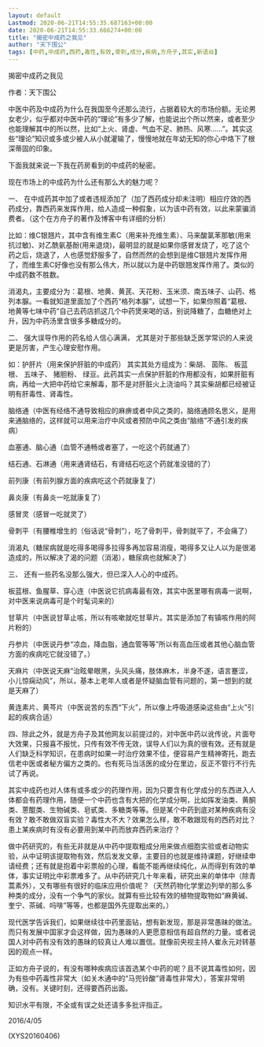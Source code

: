 ```yaml
---
layout: default
Lastmod: 2020-06-21T14:55:35.687163+00:00
date: 2020-06-21T14:55:33.666274+00:00
title: "揭密中成药之我见"
author: "天下围公"
tags: [中药,中成药,西药,毒性,有效,骨刺,成分,疾病,方舟子,其实,新语丝]
---
```


揭密中成药之我见

作者：天下围公

中医中药及中成药为什么在我国至今还那么流行，占据着较大的市场份额。无论男女老少，似乎都对中医中药的“理论”有多少了解，也能说出个所以然来，或者至少也能理解其中的所以然，比如“上火、肾虚、气血不足、肺热、风寒……”。其实这些“理论”知识或多或少被人从小就灌输了，慢慢地就在年幼无知的你心中烙下了根深蒂固的印象。

下面我就来说一下我在药房看到的中成药的秘密。

现在市场上的中成药为什么还有那么大的魅力呢？

一、	在中成药其中加了或者违规添加了（加了西药成分却未注明）相应疗效的西药成分，靠西药来发挥作用，给人造成一种假象，以为该中药有效，以此来蒙骗消费者。（这个在方舟子的著作及博客中有详细的分析）

比如：维C银翘片，其中含有维生素C（用来补充维生素）、马来酸氯苯那敏(用来抗过敏)、对乙酰氨基酚(用来退烧)，最明显的就是如果你感冒发烧了，吃了这个药之后，烧退了，人也感觉舒服多了，自然而然的会想到是维C银翘片发挥作用了，而维生素C好像也没有那么伟大，所以就以为是中药银翘发挥作用了。类似的中成药数不胜数。

消渴丸，主要成分为：葛根、地黄、黄芪、天花粉、玉米须、南五味子、山药、格列本脲。一看就知道里面加了个西药“格列本脲”，试想一下，如果你照着“葛根、地黄等七味中药”自己去药店抓这几个中药煲来喝的话，别说降糖了，血糖绝对上升，因为中药汤里含很多多糖成分的。

二、	强大误导作用的药名给人信心满满， 尤其是对于那些缺乏医学常识的人来说更是厉害，产生心理安慰作用。

如：护肝片（用来保护肝脏的中成药） 其实其处方组成为：柴胡、 茵陈、 板蓝根、 五味子、 猪胆粉、 绿豆。此药其实一点保护肝脏的作用都没有，如果肝脏有病，再给一大把中药给它来解毒，那不是对肝脏火上浇油吗？其实柴胡都已经被证明有肝毒性、肾毒性。

脑络通（中医有经络不通导致相应的麻痹或者中风之类的，脑络通顾名思义，是用来通脑络的，这样就可以用来治疗中风或者预防中风之类由“脑络”不通引发的疾病）

血塞通、脑心通（血管不通畅或者塞了，一吃这个药就通了）

结石通、石淋通（用来通肾结石，有肾结石吃这个药就准没错的了）

前列康（有前列腺方面的疾病吃这个药就康复了）

鼻炎康（有鼻炎一吃就康复了）

感冒灵（感冒一吃就灵了）

骨刺平（有腰椎增生的（俗话说“骨刺”），吃了骨刺平，骨刺就平了，不会痛了）

消渴丸（糖尿病就是吃得多喝得多拉得多再加容易消瘦，喝得多又让人以为是很渴造成的，所以解决了渴的问题（消渴），糖尿病也就解决了）

三、	还有一些药名没那么强大，但已深入人心的中成药。

板蓝根、鱼腥草、穿心连（中医说它抗病毒最有效，其实中医里哪有病毒一说啊，对中医来说病毒可是个时髦词来的）

甘草片（中医说甘草止咳，所以有咳嗽就吃甘草片。其实是添加了有镇咳作用的阿片粉的）

丹参片（中医说丹参“凉血，降血脂，通血管等等”所以有高血压或者其他心脑血管方面的疾病吃它就没错了。）

天麻片（中医说天麻“治眩晕眼黑，头风头痛，肢体麻木，半身不遂，语言蹇涩，小儿惊痫动风”，所以，基本上老年人或者是怀疑脑血管有问题的，第一想到的就是天麻了）

黄连素片、黄芩片（中医说苦的东西“下火”，所以像上呼吸道感染这些由“上火”引起的疾病合适）

四、除此之外，就是方舟子及其他网友以前提过的，对中医中药以讹传讹，片面夸大效果，只报喜不报忧，只传有效不传无效，误导人们以为真的很有效。还有就是人们缺乏科学知识，在患病时如果一时治疗效果不佳，便容易产生精神寄托，跑去信老中医或者秘方偏方之类的。也有死马当活医的成分在里边，反正不管行不行先试了再说。

其实中成药也对人体有或多或少的药理作用，因为只要含有化学成分的东西进入人体都会有药理作用，随便一个中药也含有大把的化学成分啊，比如挥发油类、黄酮类、蒽醌类、生物碱类、皂甙类、多糖类等等。但是某个中药到底对某种疾病有没有效？敢不敢做双盲实验？毒性大不大？效果怎么样，敢不敢跟现有的西药对比？患上某疾病时有没有必要用到某中药而放弃西药来治疗？

做中药研究的，有些无非就是从中药中提取粗成分用来做点细胞实验或者动物实验，从中证明该提取物有效，然后发发文章，主要目的也就是维持课题，好继续申请经费；还有就是抱着中彩票般的心理，看能不能再继续纯化，从而得到有效的单体，事实证明比中彩票难多了。从中药研究几十年来看，研究出来的单体中（除青蒿素外），又有哪些有很好的临床应用价值呢？（天然药物化学里边列举的那么多种类的成分，没有一个争气的家伙。就算有些比较有效的植物提取物如“麻黄碱、奎宁、茶碱、吗啡”等等，也都是国外先提取出来的。）

现代医学告诉我们，如果继续往中药里面钻，想有新发现，那是非常愚昧的做法。而只有发展中国家才会这样做，因为愚昧的人更愿意相信有超自然的力量。或者说国人对中药有没有效的愚昧的较真让人难以置信。就像前央视主持人崔永元对转基因的观点一样。

正如方舟子说的，有没有哪种疾病应该首选某个中药的呢？且不说其毒性如何，因为有些中药毒性非常大（如关木通中的“马兜铃酸”肾毒性非常大），答案非常明确，没有。关键时刻，还得要西药出面。

知识水平有限，不全或有误之处还请多多批评指正。

2016/4/05

(XYS20160406)

